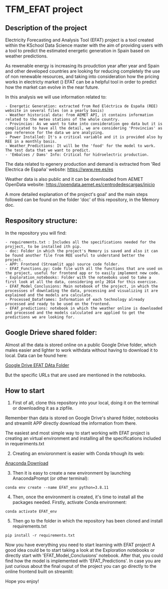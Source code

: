 # TFM_EFAT project

## Description of the project

Electricity Forecasting and Analysis Tool (EFAT) project is a tool created within the KSchool Data Science master with the aim of providing users with a tool to predict the estimated energetic generation in Spain based on weather predictions. 

As rewenable energy is increasing its proudction year after year and Spain and other developed countries are looking for reducing completely the use of non renewable resources, and taking into consideration how the pricing works in electricty market () EFAT can be a helpful tool in order to predict how the market can evolve in the near future.

In this analysis we will use information related to:

    - Energetic Generation: extracted from Red Eléctrica de España (REE) website in several files (on a yearly basis)
    - Weather historical data: from AEMET API, it contains information related to the meteo stations of the whole country.
    - Provincias: As we want to take into consideration geo data but it is complicated to have all the detail, we are considering 'Provincias' as geo reference for the data we are analyzing.
    - Power Installed: It's a critical variable and it is provided also by REE in a monthly basis.
    - Weather_Predictions: It will be the 'food' for the model to work. The test data that we want to predict.
    - 'Embalses / Dams' Info: Critical for hidroelectric production.

The data related to egenery production and demand is extracted from 'Red Electrica de España' website: https://www.ree.es/es

Weather data is also public and it can be downloaded from AEMET OpenData website: https://opendata.aemet.es/centrodedescargas/inicio

A more detailed explanation of the project's goal' and the main steps followed can be found on the folder 'doc' of this repository, in the Memory doc.

## Respository structure:

In the repository you will find:

    - requirements.txt : Includes all the specifications needed for the projject, to be installed ith pip.
    - doc: Folder in which the project's Memory is saved and also it can be found another file from REE useful to understand better the project.
    - APP: Frontend (Streamlit app) source code folder.
    - EFAT_Functions.py: Code file with all the functions that are used on the project, useful for frontend app or to easily implement new code. 
    - Exploration_notebooks: Folder with the noteeboks used to take a first look at all the data, considering only 2014 for this exercise.
    - EFAT_Model_Conclusions: Main notebook of the project, in which the processses of downlading the data, processing and visualizing it are explained and the models ara calculate.
    - Processed_Dataframes: Information of each technology already processed and ready to be used on the frontend.
    - EFAT_predictions: notebook in which the weather online is downloaded and processed and the models calculated are applied to get the predictions we are looking for.

## Google Drieve shared folder:

Almost all the data is stored online on a public Google Drive folder, which males easier and lighter to work withdata without having to download it to local.
Data can be found here:

[Google Drive EFAT DAta Folder](https://drive.google.com/drive/folders/1Y36_4Z-JY7Ig6lpNZeMfToooRL12pdvo?usp=drive_link)

But the specific URLs that are used are mentioned in the notebooks.

## How to start

1. First of all, clone this repository into your local, doing it on the terminal or downloading it as a zipfile.

Remember than data is stored on Google Drive's shared folder, notebooks and streamlit APP directly download the information from there.

The easiest and most simple way to start working with EFAT project is creating an virtual environment and installing all the specifications included in requeriments.txt

2. Creating an envioronment is easier with Conda trhough its web:

[Anaconda Download](https://www.anaconda.com/download)

3. Then it is easy to create a new environment by launching AnacondaPrompt (or other terminal):

```conda env create --name EFAT_env python=3.8.11 ```

4. Then, once the environment is created, it's time to install all the packages needed.
Firstly, activate Conda environment:

```conda activate EFAT_env```

5. Then go to the folder in which the repository has been cloned and install requirements.txt

`pip install -r requirements.txt`

Now you have everything you need to start learning with EFAT project!
A good idea could be to start taking a look at the Exploration notebooks or directly start with 'EFAT_Model_Conclusions' notebook. After that, you could find how the model is implemented with 'EFAT_Predictions'.
In case you are just curious about the final ouput of the project you can go directly to the online frontend built on streamlit:



Hope you enjoy!



